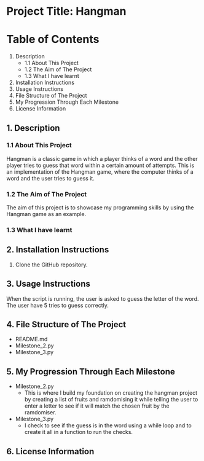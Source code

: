 # Project Title: Hangman

# Table of Contents

1. Description
   - 1.1 About This Project
   - 1.2 The Aim of The Project
   - 1.3 What I have learnt
2. Installation Instructions
3. Usage Instructions
4. File Structure of The Project
5. My Progression Through Each Milestone
6. License Information

## 1. Description
### 1.1 About This Project
Hangman is a classic game in which a player thinks of a word and the other player tries to guess that word within a certain amount of attempts. This is an implementation of the Hangman game, where the computer thinks of a word and the user tries to guess it. 

### 1.2 The Aim of The Project
The aim of this project is to showcase my programming skills by using the Hangman game as an example. 

### 1.3 What I have learnt

## 2. Installation Instructions
1. Clone the GitHub repository. 
## 3. Usage Instructions
When the script is running, the user is asked to guess the letter of the word. The user have 5 tries to guess correctly. 
## 4. File Structure of The Project
- README.md
- Milestone_2.py
- Milestone_3.py

## 5. My Progression Through Each Milestone
- Milestone_2.py
   - This is where I build my foundation on creating the hangman project by creating a list of fruits and ramdomising it while telling the user to enter a letter to see if it will match the chosen fruit by the ramdomiser.
- Milestone_3.py
   - I check to see if the guess is in the word using a while loop and to create it all in a function to run the checks.

## 6. License Information

